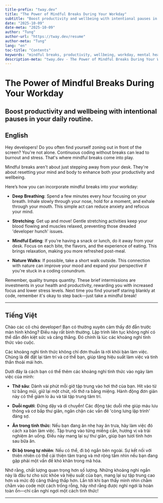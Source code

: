 ```yaml
---
title-prefix: "tway.dev"
title: "The Power of Mindful Breaks During Your Workday"
subtitle: "Boost productivity and wellbeing with intentional pauses in your daily routine."
date: "2025-10-09"
date-meta: "2025-10-09"
author: "Tung"
author-url: "https://tway.dev/resume"
author-meta: "Tung"
lang: "en"
toc-title: "Contents"
keywords: "mindful breaks, productivity, wellbeing, workday, mental health"
description-meta: "tway.dev - The Power of Mindful Breaks During Your Workday - Boost productivity and wellbeing with intentional pauses in your daily routine."
---
```


# The Power of Mindful Breaks During Your Workday
## Boost productivity and wellbeing with intentional pauses in your daily routine.

## English
Hey developers! Do you often find yourself zoning out in front of the screen? You're not alone. Continuous coding without breaks can lead to burnout and stress. That's where mindful breaks come into play. 

Mindful breaks aren't about just stepping away from your desk. They're about resetting your mind and body to enhance both your productivity and wellbeing.

Here’s how you can incorporate mindful breaks into your workday:

- **Deep Breathing**: Spend a few minutes every hour focusing on your breath. Inhale slowly through your nose, hold for a moment, and exhale through your mouth. This simple act can reduce anxiety and refocus your mind.

- **Stretching**: Get up and move! Gentle stretching activities keep your blood flowing and muscles relaxed, preventing those dreaded 'developer hunch' issues.

- **Mindful Eating**: If you’re having a snack or lunch, do it away from your desk. Focus on each bite, the flavors, and the experience of eating. This brings relaxation, making you more refreshed post-meal.

- **Nature Walks**: If possible, take a short walk outside. This connection with nature can improve your mood and expand your perspective if you're stuck in a coding conundrum.

Remember, quality trumps quantity. These brief intermissions are investments in your health and productivity, rewarding you with increased focus and lower stress levels. Next time you find yourself staring blankly at code, remember it's okay to step back—just take a mindful break!

---

## Tiếng Việt
Chào các cô chú developer! Bạn có thường xuyên cảm thấy đờ đẫn trước màn hình không? Điều này rất bình thường. Lập trình liên tục không nghỉ có thể dẫn đến kiệt sức và căng thẳng. Đó chính là lúc các khoảng nghỉ tỉnh thức vào cuộc.

Các khoảng nghỉ tỉnh thức không chỉ đơn thuần là rời khỏi bàn làm việc. Chúng là để đặt lại tâm trí và cơ thể bạn, giúp tăng hiệu suất làm việc và tinh thần thoải mái hơn.

Dưới đây là cách bạn có thể thêm các khoảng nghỉ tỉnh thức vào ngày làm việc của mình:

- **Thở sâu**: Dành vài phút mỗi giờ tập trung vào hơi thở của bạn. Hít vào từ từ bằng mũi, giữ lại một chút, rồi thở ra bằng miệng. Hành động đơn giản này có thể giảm lo âu và tái tập trung tâm trí.

- **Duỗi người**: Đứng dậy và di chuyển! Các động tác duỗi nhẹ giúp máu lưu thông và cơ bắp thư giãn, ngăn chặn các vấn đề 'còng lưng lập trình' đáng sợ.

- **Ăn trong tỉnh thức**: Nếu bạn đang ăn nhẹ hay ăn trưa, hãy làm việc đó cách xa bàn làm việc. Tập trung vào từng miếng cắn, hương vị và trải nghiệm ăn uống. Điều này mang lại sự thư giãn, giúp bạn tươi tỉnh hơn sau bữa ăn.

- **Đi bộ trong tự nhiên**: Nếu có thể, đi bộ ngắn bên ngoài. Sự kết nối với thiên nhiên có thể cải thiện tâm trạng và mở rộng tầm nhìn nếu bạn đang gặp phải một vấn đề khó khăn trong mã hóa.

Nhớ rằng, chất lượng quan trọng hơn số lượng. Những khoảng nghỉ ngắn này là đầu tư cho sức khỏe và hiệu suất của bạn, mang lại sự tập trung cao hơn và mức độ căng thẳng thấp hơn. Lần tới khi bạn thấy mình nhìn chằm chằm vào code một cách trống rỗng, hãy nhớ rằng được nghỉ ngơi là hoàn toàn ổn—chỉ cần nghỉ ngơi một cách tỉnh thức! 

---